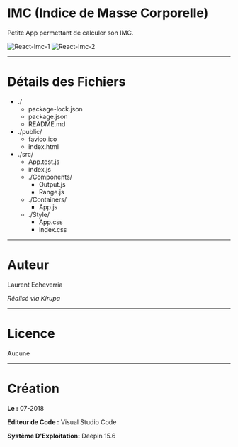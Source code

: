 # IMC (Indice de Masse Corporelle)

Petite App permettant de calculer son IMC.

![React-Imc-1](https://preview.ibb.co/h9ib2e/Deepin_Capture_cran_20180818095601.png)
![React-Imc-2](https://preview.ibb.co/g5RJFz/Deepin_Capture_cran_20180818095621.png)

---

# Détails des Fichiers

* ./
    * package-lock.json
    * package.json
    * README.md
* ./public/
    * favico.ico
    * index.html
* ./src/
    * App.test.js
    * index.js
    * ./Components/
        * Output.js
        * Range.js
    * ./Containers/
        * App.js
    * ./Style/
      * App.css
      * index.css

---

# Auteur

Laurent Echeverria

_Réalisé via Kirupa_

---

# Licence

Aucune

---

# Création

**Le :** 07-2018

**Editeur de Code :** Visual Studio Code

**Système D'Exploitation:** Deepin 15.6